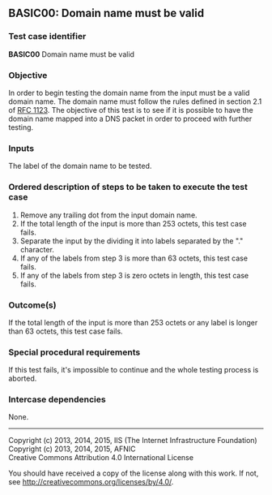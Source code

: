 ## BASIC00: Domain name must be valid

### Test case identifier
**BASIC00** Domain name must be valid

### Objective

In order to begin testing the domain name from the input must be a valid
domain name. The domain name must follow the rules defined in section 2.1
of [RFC 1123](https://tools.ietf.org/html/rfc1123#section-2.1). The
objective of this test is to see if it is possible to have the domain name
mapped into a DNS packet in order to proceed with further testing.

### Inputs

The label of the domain name to be tested.

### Ordered description of steps to be taken to execute the test case

1. Remove any trailing dot from the input domain name.
2. If the total length of the input is more than 253 octets, this test
   case fails.
3. Separate the input by the dividing it into labels separated by the "."
   character.
4. If any of the labels from step 3 is more than 63 octets, this test
   case fails.
5. If any of the labels from step 3 is zero octets in length, this test
   case fails.

### Outcome(s)

If the total length of the input is more than 253 octets or any label is
longer than 63 octets, this test case fails.

### Special procedural requirements

If this test fails, it's impossible to continue and the whole testing process
is aborted.

### Intercase dependencies

None.

-------

Copyright (c) 2013, 2014, 2015, IIS (The Internet Infrastructure Foundation)  
Copyright (c) 2013, 2014, 2015, AFNIC  
Creative Commons Attribution 4.0 International License

You should have received a copy of the license along with this
work.  If not, see <http://creativecommons.org/licenses/by/4.0/>.
